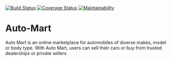 [![Build Status](https://travis-ci.org/hustlaviola/auto-mart.svg?branch=develop)](https://travis-ci.org/hustlaviola/auto-mart)
[![Coverage Status](https://coveralls.io/repos/github/hustlaviola/auto-mart/badge.svg?branch=develop)](https://coveralls.io/github/hustlaviola/auto-mart?branch=develop)
[![Maintainability](https://api.codeclimate.com/v1/badges/5d98bef9d9b3668dd7b2/maintainability)](https://codeclimate.com/github/hustlaviola/auto-mart/maintainability)

# Auto-Mart
Auto Mart is an online marketplace for automobiles of diverse makes, model or body type. With Auto Mart, users can sell their cars or buy from trusted dealerships or private sellers
